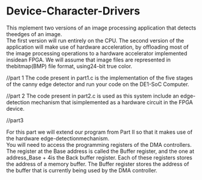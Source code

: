 # Device-Character-Drivers

This mplement two versions of an image processing application that detects theedges of an image.  
The first version will run entirely on the CPU. The second version of the application will make use of hardware acceleration, 
by offloading most of the image processing operations to a hardware accelerator implemented insidean FPGA. 
We will assume that image files are represented in thebitmap(BMP) file format, using24-bit true color.

//part 1 
The code present in part1.c is the implementation of the five stages of the canny edge detector and run your code on the DE1-SoC Computer. 

//part 2
The code present in part2.c is used as this system include an edge-detection mechanism that isimplemented as a hardware circuit in the FPGA device.

//part3 

For this part we will extend our program from Part II so that it makes use of the hardware edge-detectionmechanism.  
You will need to access the programming registers of the DMA controllers.  
The register at the Base address is called the Buffer register, and the one at address_Base + 4is the Back buffer register. 
Each of these registers stores the address of a memory buffer. 
The Buffer register stores the address of the buffer that is currently being used by the DMA controller.
